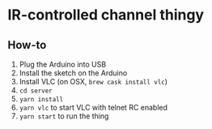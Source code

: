 # IR-controlled channel thingy
## How-to
1. Plug the Arduino into USB
2. Install the sketch on the Arduino
3. Install VLC (on OSX, `brew cask install vlc`)
4. `cd server`
5. `yarn install`
6. `yarn vlc` to start VLC with telnet RC enabled
7. `yarn start` to run the thing